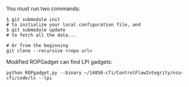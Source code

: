 You must run two commands:
```
$ git submodule init
# to initialize your local configuration file, and
$ git submodule update
# to fetch all the data...

# Or from the beginning
git clone --recursive <repo url>
```

Modified ROPGadget can find LPI gadgets:
```
python ROPgadget.py --binary ~/14850-cfi/ControlFlowIntegrity/nsa-cfi/code/ls --lpi
```
